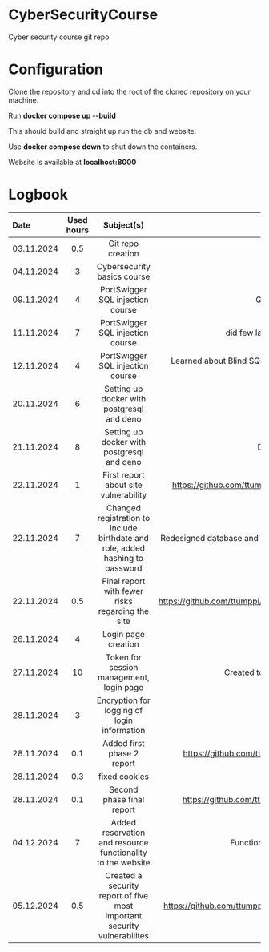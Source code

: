 # CyberSecurityCourse
Cyber security course git repo

# Configuration
Clone the repository and cd into the root of the cloned repository on your machine.

Run **docker compose up --build**


This should build and straight up run the db and website.


Use **docker compose down** to shut down the containers.


Website is available at **localhost:8000**

# Logbook

| Date | Used hours | Subject(s) | output |
| :---     |    :---:     |  :---: | :---: |
|03.11.2024 | 0.5 | Git repo creation | first returnable task |
|04.11.2024 | 3   | Cybersecurity basics course | Learned about basics of cyber security |
|09.11.2024 | 4    | PortSwigger SQL injection course |Getting familiar with platform and doing lab exercises | 
|11.11.2024 | 7  | PortSwigger SQL injection course | did few labs on injecting sql and taking into account column datatype |
|12.11.2024 | 4  | PortSwigger SQL injection course | Learned about Blind SQL injection and did the corresponding labs, authentication and unprotected admin functionality |
|20.11.2024 | 6  | Setting up docker with postgresql and deno | Functioning docker container with postgresql |
|21.11.2024 | 8  | Setting up docker with postgresql and deno | Deno works inside docker container and updates db |
|22.11.2024 | 1  | First  report about site vulnerability     | https://github.com/ttumppi/CyberSecurityCourse/blob/main/Reports/RegisterPageFirstReport.md |
|22.11.2024 | 7  | Changed registration to include birthdate and role, added hashing to password | Redesigned database and more secure password saving, website more scalable for future development |
|22.11.2024 | 0.5 |Final report with fewer risks regarding the site | https://github.com/ttumppi/CyberSecurityCourse/blob/main/Reports/FinalReportForRegistrationPage.md|
|26.11.2024 | 4   | Login page creation  | Created barebone login page |
|27.11.2024 | 10  | Token for session management, login page | Created token system to track session of user and finished login page |
|28.11.2024 | 3   | Encryption for logging of login information | encryption and decryption of user analytics done |
|28.11.2024 | 0.1 | Added first phase 2 report| https://github.com/ttumppi/CyberSecurityCourse/blob/main/Reports/Phase2FirstReport.md |
|28.11.2024 | 0.3 | fixed cookies | Cookie vulnerabilities mitigated |
|28.11.2024 | 0.1 | Second phase final report | https://github.com/ttumppi/CyberSecurityCourse/blob/main/Reports/Phase2FinalReport.md |
|04.12.2024 | 7   | Added reservation and resource functionality to the website | Functional website for making reservations and creating resources |
|05.12.2024 | 0.5 | Created a security report of five most important security vulnerabilites | https://github.com/ttumppi/CyberSecurityCourse/blob/main/Reports/Phase3SecurityCheckReport.md |
